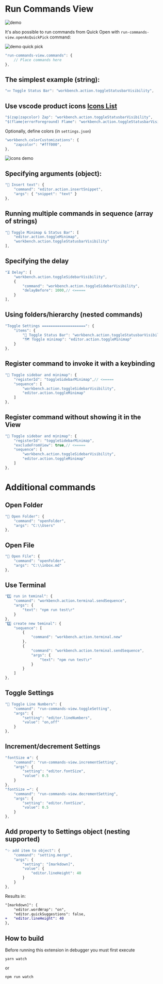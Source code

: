 # Run Commands View

![demo](https://raw.githubusercontent.com/usernamehw/vscode-run-commands-view/master/img/demo.gif)

It's also possible to run commands from Quick Open with `run-commands-view.openAsQuickPick` command:

![demo quick pick](https://raw.githubusercontent.com/usernamehw/vscode-run-commands-view/master/img/quick_pick_demo.png)

```js
"run-commands-view.commands": {
	// Place commands here
},
```

## The simplest example (string):

```js
"💤 Toggle Status Bar": "workbench.action.toggleStatusbarVisibility",
```

## Use vscode product icons [Icons List](https://code.visualstudio.com/api/references/icons-in-labels)

```js
"$(zap|zapcolor) Zap": "workbench.action.toggleStatusbarVisibility",
"$(flame|errorForeground) Flame": "workbench.action.toggleStatusbarVisibility",
```

Optionally, define colors (in `settings.json`)
```js
"workbench.colorCustomizations": {
	"zapcolor": "#fff000",
},
```

![icons demo](https://raw.githubusercontent.com/usernamehw/vscode-run-commands-view/master/img/icon_demo.png)

## Specifying arguments (object):

```js
"🔶 Insert text": {
	"command": "editor.action.insertSnippet",
	"args": { "snippet": "text" }
},
```

## Running multiple commands in sequence (array of strings)

```js
"📒 Toggle Minimap & Status Bar": [
	"editor.action.toggleMinimap",
	"workbench.action.toggleStatusbarVisibility"
],
```

## Specifying the delay

```js
"⏳ Delay": [
	"workbench.action.toggleSidebarVisibility",
	{
		"command": "workbench.action.toggleSidebarVisibility",
		"delayBefore": 1000,// <=====
	}
],
```

## Using folders/hierarchy (nested commands)

```js
"Toggle Settings ====================": {
	"items": {
		"🔋 Toggle Status Bar": "workbench.action.toggleStatusbarVisibility",
		"🗺 Toggle minimap": "editor.action.toggleMinimap"
	}
},
```

## Register command to invoke it with a keybinding

```js
"📜 Toggle sidebar and minimap": {
	"registerId": "toggleSidebarMinimap",// <=====
	"sequence": [
		"workbench.action.toggleSidebarVisibility",
		"editor.action.toggleMinimap"
	]
},
```

## Register command without showing it in the View

```js
"📜 Toggle sidebar and minimap": {
	"registerId": "toggleSidebarMinimap",
	"excludeFromView": true,// <=====
	"sequence": [
		"workbench.action.toggleSidebarVisibility",
		"editor.action.toggleMinimap"
	]
},
```

# Additional commands

## Open Folder

```js
"📁 Open Folder": {
	"command": "openFolder",
	"args": "C:\\Users"
},
```

## Open File

```js
"📝 Open File": {
	"command": "openFolder",
	"args": "C:\\inbox.md"
},
```

## Use Terminal

```js
"1️⃣ run in teminal": {
	"command": "workbench.action.terminal.sendSequence",
	"args": {
		"text": "npm run test\r"
	}
},
"2️⃣ create new teminal": {
	"sequence": [
		{
			"command": "workbench.action.terminal.new"
		},
		{
			"command": "workbench.action.terminal.sendSequence",
			"args": {
				"text": "npm run test\r"
			}
		}
	]
},
```

## Toggle Settings

```js
"🔢 Toggle Line Numbers": {
	"command": "run-commands-view.toggleSetting",
	"args": {
		"setting": "editor.lineNumbers",
		"value": "on,off"
	}
},
```

## Increment/decrement Settings

```js
"fontSize ➕": {
	"command": "run-commands-view.incrementSetting",
	"args": {
		"setting": "editor.fontSize",
		"value": 0.5
	}
},
"fontSize ➖": {
	"command": "run-commands-view.decrementSetting",
	"args": {
		"setting": "editor.fontSize",
		"value": 0.5
	}
},
```

## Add property to Settings object (nesting supported)

```js
"✨ add item to object": {
	"command": "setting.merge",
	"args": {
		"setting": "[markdown]",
		"value": {
			"editor.lineHeight": 40
		}
	}
},
```
Results in:
```diff
"[markdown]": {
	"editor.wordWrap": "on",
	"editor.quickSuggestions": false,
+	"editor.lineHeight": 40
},
```

## How to build

Before running this extension in debugger you must first execute
```
yarn watch
```
or
```
npm run watch
```
